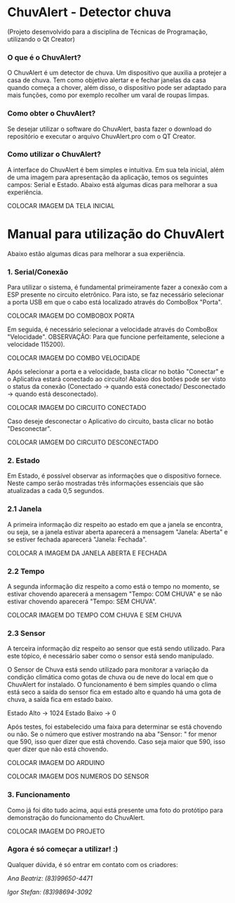 # ChuvAlert - Detector chuva

(Projeto desenvolvido para a disciplina de Técnicas de Programação, utilizando o Qt Creator)

### O que é o ChuvAlert?

O ChuvAlert é um detector de chuva. Um dispositivo que auxilia a protejer a casa de chuva. Tem como objetivo alertar e e fechar janelas da casa quando começa a chover, além disso, o dispositivo pode ser adaptado para mais funções, como por exemplo recolher um varal de roupas limpas.

### Como obter o ChuvAlert?

Se desejar utilizar o software do ChuvAlert, basta fazer o download do repositório e executar o arquivo ChuvAlert.pro com o QT Creator. 

### Como utilizar o ChuvAlert?

A interface do ChuvAlert é bem simples e intuitiva. Em sua tela inicial, além de uma imagem para apresentação da aplicação, temos os seguintes campos: Serial e Estado. Abaixo está algumas dicas para melhorar a sua experiência.

COLOCAR IMAGEM DA TELA INICIAL

# Manual para utilização do ChuvAlert

Abaixo estão algumas dicas para melhorar a sua experiência.

### 1. Serial/Conexão

Para utilizar o sistema, é fundamental primeiramente fazer a conexão com a ESP presente no circuito eletrônico. Para isto, se faz necessário selecionar a porta USB em que o cabo está localizado através do ComboBox "Porta".

COLOCAR IMAGEM DO COMBOBOX PORTA

Em seguida, é necessário selecionar a velocidade através do ComboBox "Velocidade".
OBSERVAÇÃO: Para que funcione perfeitamente, selecione a velocidade 115200).

COLOCAR IMAGEM DO COMBO VELOCIDADE

Após selecionar a porta e a velocidade, basta clicar no botão "Conectar" e o Aplicativa estará conectado ao circuito! 
Abaixo dos botões pode ser visto o status da conexão (Conectado -> quando está conectado/ Desconectado -> quando está desconectado).

COLOCAR IMAGEM DO CIRCUITO CONECTADO

Caso deseje desconectar o Aplicativo do circuito, basta clicar no botão "Desconectar".

COLOCAR IAMGEM DO CIRCUITO DESCONECTADO

### 2. Estado

Em Estado, é possível observar as informações que o dispositivo fornece. Neste campo serão mostradas três informações essenciais que são atualizadas a cada 0,5 segundos.

### 2.1 Janela

A primeira informação diz respeito ao estado em que a janela se encontra, ou seja, se a janela estivar aberta aparecerá a mensagem "Janela: Aberta" e se estiver fechada aparecerá "Janela: Fechada". 

COLOCAR A IMAGEM DA JANELA ABERTA E FECHADA

### 2.2 Tempo

A segunda informação diz respeito a como está o tempo no momento, se estivar chovendo aparecerá a mensagem "Tempo: COM CHUVA" e se não estivar chovendo aparecerá "Tempo: SEM CHUVA".

COLOCAR IMAGEM DO TEMPO COM CHUVA E SEM CHUVA

### 2.3 Sensor 

A terceira informação diz respeito ao sensor que está sendo utilizado. Para este tópico, é necessário saber como o sensor está sendo manipulado.

O Sensor de Chuva está sendo utilizado para monitorar a variação da condição climática como gotas de chuva ou de neve do local em que o ChuvAlert for instalado. O funcionamento é bem simples quando o clima está seco a saída do sensor fica em estado alto e quando há uma gota de chuva, a saída fica em estado baixo.

Estado Alto -> 1024
Estado Baixo -> 0

Após testes, foi estabelecido uma faixa para determinar se está chovendo ou não. Se o número que estiver mostrando na aba "Sensor: " for menor que 590, isso quer dizer que está chovendo. Caso seja maior que 590, isso quer dizer que não está chovendo.

COLOCAR IMAGEM  DO ARDUINO

COLOCAR IMAGEM DOS NUMEROS DO SENSOR

### 3. Funcionamento

Como já foi dito tudo acima, aqui está presente uma foto do protótipo para demonstração do funcionamento do ChuvAlert.

COLOCAR IMAGEM DO PROJETO

### Agora é só começar a utilizar! :)

Qualquer dúvida, é só entrar em contato com os criadores:


*Ana Beatriz: (83)99650-4471*

*Igor Stefan: (83)98694-3092*


